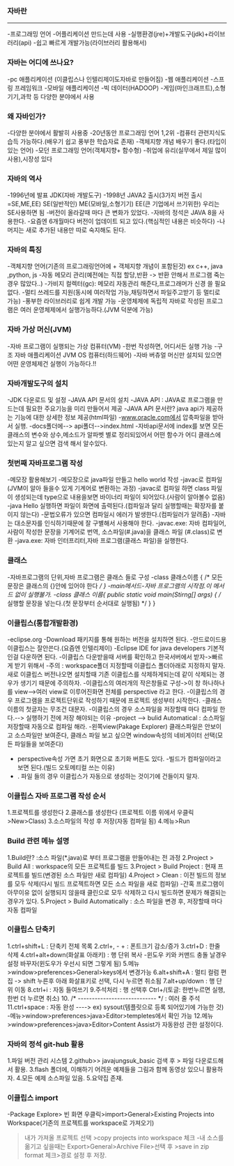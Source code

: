 ### 자바란
---
-프로그래밍 언어
-어플리케이션 만드는데 사용
-실행환경(jre)+개발도구(jdk)+라이브러리(api)
-쉽고 빠르게 개발가능(라이브러리 활용해서)

### 자바는 어디에 쓰나요?
-pc 애플리케이션 (이클립스나 인텔리제이도자바로 만들어짐)
-웹 애플리케이션
-스프링 프레임워크
-모바일 애플리케이션
-빅 데이터(HADOOP)
-게임(마인크래프트),소형기기,과학 등 다양한 분야에서 사용

### 왜 자바인가?
-다양한 분야에서 활발히 사용중 
-20년동안 프로그래밍 언어 1,2위
-컴퓨터 관련지식도 습득 가능하다.(배우기 쉽고 풍부한 학습자료 존재)
-객체지향 개념 배우기 좋다.(타입이 있는 언어)
-모던 프로그래밍 언어(객체지향+ 함수형)
-취업에 유리(실무에서 제일 많이 사용),시장성 있다

### 자바의 역사
-1996년에 발표 JDK(자바 개발도구)
-1998년 JAVA2 출시(3가지 버전 출시=SE,ME,EE)
	SE(일반적인)
	ME(모바일,소형기기)
	EE(큰 기업에서 쓰기위한)
	우리는 SE사용하면 됨
-버전이 올라갈때 마다 큰 변화가 있었다.
-자바의 정석은 JAVA 8을 사용한다.
-요즘엔 6개월마다 버전이 업데이트 되고 있다.(핵심적인 내용은 비슷하다)
-나머지는 새로 추가된 내용만 따로 숙지해도 된다.

### 자바의 특징
-객체지향 언어(기존의 프로그래링언어에 + 객체지향 개념이 포함된것) ex c++, java ,python, js
-자동 메모리 관리(예전에는 직접 할당,반환 -> 반환 안해서 프로그램 죽는경우 많았다..)
-가비지 컬렉터(gc): 메모리 자동관리 해준다,프로그래머가 신경 쓸 필요없다.
-멀티 쓰레드를 지원(동시에 여러작업 가능,채팅하면서 파일주고받기 등 멀티로 가능)
-풍부한 라이브러리로 쉽게 개발 가능 
-운영체제에 독립적
	자바로 작성된 프로그램은 여러 운영체제에서 실행가능하다.(JVM 덕분에 가능)

### 자바  가상 머신(JVM)
-자바 프로그램이 실행되는 가상 컴퓨터(VM)
-한번 작성하면, 어디서든 실행 가능
-구조
	자바 애플리케이션
	JVM
	OS
	컴퓨터(하드웨어)
-자바 버츄얼 머신만 설치되 있으면 어떤 운영체제건 실행이 가능하다.!!

### 자바개발도구의 설치
-JDK 다운로드 및 설정
-JAVA API 문서의 설치
-JAVA API : JAVA로 프로그램을 만드는데 필요한 주요기능을 미리 만들어서 제공
-JAVA API 문서란? java api가 제공하는 기능에 대한 상세한 정보 제공(html파일)
-www.oracle.com에서 압축파일을 받아서 실행.
-docs폴더에--> api폴더-->index.html
-자바api문서에 index를 보면 모든 클래스의 변수와 상수,메소드가 알파벳 별로 정리되있어서 어떤 함수가 어디 클래스에 있는지 알고 싶으면 검색 해서
알수있다.

### 첫번째 자바프로그램 작성
-메모장 활용해보기
-메모장으로 java파일 만들고 hello world 작성
-javac로 컴파일(JVM이 알아 들을수 있게 기계어로 변환하는 과정)
-javac로 컴파일 하면 class 파일이 생성되는데 type으로 내용을보면 바이너리 파일이 되어있다.(사람이 알아볼수 없음)
-java Hello 실행하면 파일이 화면에 출력된다.(컴파일과 달리 실행할때는 확장자를 붙이지 않는다)
-문법오류가 있으면 컴파일시 에러가 발생한다.(컴파일러가 알려줌)
-자바는 대소문자를 인식하기때문에 잘 구별해서 사용해야 한다.
-javac.exe: 자바 컴파일어,사람이 작성한 문장을 기계어로 번역, 소스파일(#.java)을 클래스 파일 (#.class)로 변환
-java.exe: 자바 인터프리터,자바 프로그램(클래스 파일)을 실행한다.

### 클래스
-자바프로그램의 단위,자바 프로그램은 클래스 들로 구성
-class 클래스이름 {
	/* 모든 문장은 클래스의 {}안에 있어야 한다 */
}
-main메서드-자바 프로그램의 시작점.이 메서드 없이 실행불가.
-class 클래스 이름{
	public static void main(Stirng[] args) {
		/* 실행할 문장을 넣는다.(첫 문장부터 순서대로 실행됨) */
	}
}

### 이클립스(통합개발환경)
-eclipse.org
-Download 패키지를 통해 원하는 버전을 설치하면 된다.
-안드로이드용 이클립스는 잘안쓴다.(요즘엔 인텔리제이)
-Eclipse IDE for java developers 기본적인걸  다운하면 된다.
-이클립스 다운받을때 서버를 확인하고 한국서버에서 받자->빠르게 받기 위해서
-주의 : workspace폴더 지정할때 이클립스 폴더아래로 지정하지 말자. 새로 이클립스 버전나오면 설치할때 기존 이클립스를 삭제하게되는데 같이 삭제되는 경우가 생기기 때문에 주의하자.
-이클립스의 여러개의 작은창들로 구성->이 창 하나하나를 view-->여러 view로 이루어진화면 전체를 perspective 라고 한다.
-이클립스의 경우 프로그램을 프로젝트단위로 작성하기 때문에 프로젝트 생성부터 시작한다.
-클래스 이름의 첫글자는 무조건 대문자.
-이클립스의 경우 소스파일을 저장할때 마다 컴파일 한다.--> 실행하기 전에 저장 해야되는 이유
-project --> bulid Automatical : 소스파일 저장할때 자동으로 컴파일 해라.
-왼쪽view(Pakage Explorer) 클래스파일은 안보이고 소스파일만 보여준다, 클래스 파일 보고 싶으면
 window속성의 네비게이터 선택(모든 파일들을 보여준다)
- perspective속성 가면 초기 화면으로 초기화 버튼도 있다.
-빌드가 컴파일이라고 보면 된다.(빌드 오토메티컬 쓰는 이유)
- . 파일 들의 경우 이클립스가 자동으로 생성하는 것이기에 건들이지 말자.

### 이클립스 자바 프로그램 작성 순서
1.프로젝트를 생성한다
2.클래스를 생성한다 (프로젝트 이름 위에서 우클릭>New>Class)
3.소스파일의 작성 후 저장(자동 컴파일 됨)
4.메뉴>Run

### Build 관련 메뉴 설명
1.Build란?
:소스 파일(*.java)로 부터 프로그램을 만들어내는 전 과정
2.Project > Build All
: workspace의 모든 프로젝트를 빌드
3.Project > Build Project
: 현재 프로젝트를 빌드(변경된 소스 파일만 새로 컴파일)
4.Project > Clean
: 이전 빌드의 정보를 모두 삭제(다시 빌드 프로젝트하면 모든 소스 파일을 새로 컴파일)
-간혹 프로그램이 아무이유 없이 실행되지 않을때 클린으로 모두 삭제하고 다시 빌드하면 문제가 해결되는 경우가 있다.
5.Project > Build Automatically
: 소스 파일을 변경 후, 저장할때 마다 자동 컴파일

### 이클립스 단축키
1.ctrl+shift+L : 단축키 전체 목록
2.ctrl+, - + : 폰트크기 감소/증가
3.ctrl+D : 한줄 삭제
4.ctrl+alt+down(화살표 아래키) : 행 단위 복사
-윈도우 키와 커맨드 충돌 날경우 설정 바꾸자(윈도우가 우선시 되면 그렇게 됨)
5.메뉴>window>preferences>General>keys에서 변경가능
6.alt+shift+A : 멀티 컬럼 편집 -> shift 누른후 아래 화살표키로 선택, 다시 누르면 취소됨
7.alt+up/down : 행 단위 이동
8.ctrl+i : 자동 들여쓰기
9.주석처리 : 행 선택후 Ctrl+/(토글: 한번누르면 실행,한번 더 누르면 취소)
10. /* ---------------------------- */ : 여러 줄 주석
11.ctrl+space : 자동 완성 ----> ex) sysout(템플릿으로 등록 되어있기에 가능한 것) 
-메뉴>window>preferences>java>Editor>templetes에서 확인 가능
12.메뉴>window>preferences>java>Editor>Content Assist가 자동완성 관한 설정이다.

### 자바의 정석 git-hub 활용
1.파일 버전 관리 시스템
2.github>> javajungsuk_basic 검색 후 > 파일 다운로드해서 활용.
3.flash 폴더에, 이해하기 어려운 예제들을 그림과 함께 동영상 있으니 활용하자.
4.모든 예제 소스파일 있음.
5.요약집 존재.

### 이클립스 import
-Package Explore> 빈 화면 우클릭>import>General>Existing Projects into Workspace(기존의 프로젝트를 workspace로 가져오기)
>내가 가져올 프로젝트 선택 >copy projects into workspace 체크
-내 소스를 옮기고 싶을때는 
>Export>General>Archive File>선택 후 >save in zip format 체크>경로 설정 후 저장.
